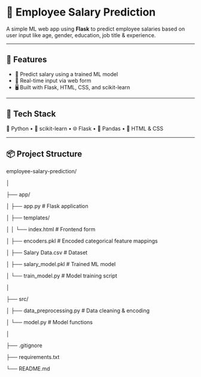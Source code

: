 # 🧠 Employee Salary Prediction

A simple ML web app using **Flask** to predict employee salaries based on user input like age, gender, education, job title & experience.

---

## 🚀 Features

- 🧮 Predict salary using a trained ML model
- 🎯 Real-time input via web form
- 🖥️ Built with Flask, HTML, CSS, and scikit-learn

---

## 🧰 Tech Stack

🐍 Python • 🧪 scikit-learn • 🌐 Flask • 🧾 Pandas • 🎨 HTML & CSS

---

## 📦 Project Structure

employee-salary-prediction/

│

├── app/

│   ├── app.py                  # Flask application

│   ├── templates/

│   │   └── index.html          # Frontend form

│   ├── encoders.pkl            # Encoded categorical feature mappings

│   ├── Salary Data.csv         # Dataset

│   ├── salary_model.pkl        # Trained ML model

│   └── train_model.py          # Model training script

│

├── src/

│   ├── data_preprocessing.py   # Data cleaning & encoding

│   └── model.py                # Model functions

│

├── .gitignore

├── requirements.txt

└── README.md


